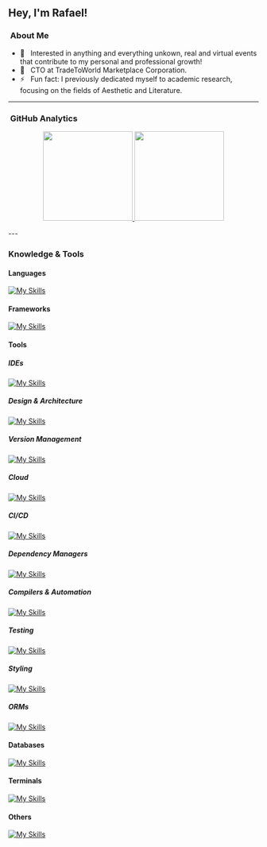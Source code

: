 ## Hey, I'm Rafael!

###  &nbsp;About Me

- 🤔 &nbsp; Interested in anything and everything unkown, real and virtual events that contribute to my personal and professional growth!
- 💼 &nbsp; CTO at TradeToWorld Marketplace Corporation.
- ⚡️ &nbsp; Fun fact: I previously dedicated myself to academic research, focusing on the fields of Aesthetic and Literature.

---

###  &nbsp;GitHub Analytics

<p align="center">
<a href="https://github.com/rafaelranery">
  <img height="180em" src="https://github-readme-stats-eight-theta.vercel.app/api?username=rafaelranery&show_icons=true&theme=buefy&include_all_commits=true&count_private=true"/>
  <img height="180em" src="https://github-readme-stats-eight-theta.vercel.app/api/top-langs/?username=rafaelranery&layout=compact&langs_count=8&theme=buefy"/>
</a>
</p>
---

### Knowledge & Tools

#### Languages
[![My Skills](https://skillicons.dev/icons?i=java,ts,js,php,html,css)](https://skillicons.dev)

#### Frameworks
[![My Skills](https://skillicons.dev/icons?i=spring,nextjs,nestjs,react,supabase,express,threejs,vue,laravel)](https://skillicons.dev)

#### Tools
##### IDEs
[![My Skills](https://skillicons.dev/icons?i=vscode,anaconda,idea,eclipse)](https://skillicons.dev)
##### Design & Architecture
[![My Skills](https://skillicons.dev/icons?i=arch)](https://skillicons.dev)
##### Version Management
[![My Skills](https://skillicons.dev/icons?i=git,github,sublime,bitbucket)](https://skillicons.dev)
##### Cloud
[![My Skills](https://skillicons.dev/icons?i=docker,kubernetes,aws,heroku,vercel,netfly)](https://skillicons.dev)
##### CI/CD
[![My Skills](https://skillicons.dev/icons?i=githubactions)](https://skillicons.dev)

##### Dependency Managers
[![My Skills](https://skillicons.dev/icons?i=maven,gradle,npm,pnpm)](https://skillicons.dev)
##### Compilers & Automation
[![My Skills](https://skillicons.dev/icons?i=webpack,vite,babel,gulp)](https://skillicons.dev)
##### Testing
[![My Skills](https://skillicons.dev/icons?i=vitest,jest,sentry,cypress)](https://skillicons.dev)
##### Styling
[![My Skills](https://skillicons.dev/icons?i=materialui,tailwind,styledcomponents,bootstrap,sass,less)](https://skillicons.dev)
##### ORMs
[![My Skills](https://skillicons.dev/icons?i=hibernate,prisma,sequelize)](https://skillicons.dev)


#### Databases
[![My Skills](https://skillicons.dev/icons?i=postgres,mysql,sqlite,mongodb,redis)](https://skillicons.dev)
#### Terminals
[![My Skills](https://skillicons.dev/icons?i=bash)](https://skillicons.dev)

#### Others
[![My Skills](https://skillicons.dev/icons?i=rabbitmq,linux,powershell,md,nginx,figma,codepen,discord,obsidian)](https://skillicons.dev)

